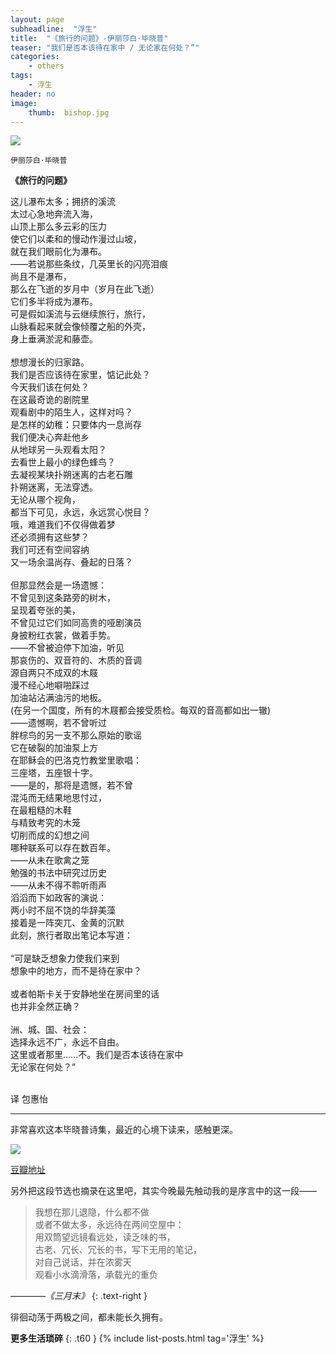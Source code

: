 ```yaml
---
layout: page
subheadline:  "浮生"
title:  "《旅行的问题》-伊丽莎白·毕晓普"
teaser: "我们是否本该待在家中 / 无论家在何处？”"
categories:
    - others
tags:
    - 浮生
header: no
image:
    thumb:  bishop.jpg
---
```

<img src="{{ site.url}}/images/bishop2.jpg" >

`伊丽莎白·毕晓普`

<strong>《旅行的问题》</strong> 


这儿瀑布太多；拥挤的溪流<br>
太过心急地奔流入海，<br>
山顶上那么多云彩的压力<br>
使它们以柔和的慢动作漫过山坡，<br>
就在我们眼前化为瀑布。<br>
——若说那些条纹，几英里长的闪亮泪痕<br>
尚且不是瀑布，<br>
那么在飞逝的岁月中（岁月在此飞逝）<br>
它们多半将成为瀑布。<br>
可是假如溪流与云继续旅行，旅行，<br>
山脉看起来就会像倾覆之船的外壳，<br>
身上垂满淤泥和藤壶。<br>
<br>
想想漫长的归家路。<br>
我们是否应该待在家里，惦记此处？<br>
今天我们该在何处？<br>
在这最奇诡的剧院里<br>
观看剧中的陌生人，这样对吗？<br>
是怎样的幼稚：只要体内一息尚存<br>
我们便决心奔赴他乡<br>
从地球另一头观看太阳？<br>
去看世上最小的绿色蜂鸟？<br>
去凝视某块扑朔迷离的古老石雕<br>
扑朔迷离，无法穿透。<br>
无论从哪个视角，<br>
都当下可见，永远，永远赏心悦目？<br>
哦，难道我们不仅得做着梦<br>
还必须拥有这些梦？<br>
我们可还有空间容纳<br>
又一场余温尚存、叠起的日落？<br>
<br>
但那显然会是一场遗憾：<br>
不曾见到这条路旁的树木，<br>
呈现着夸张的美，<br>
不曾见过它们如同高贵的哑剧演员<br>
身披粉红衣裳，做着手势。<br>
——不曾被迫停下加油，听见<br>
那哀伤的、双音符的、木质的音调<br>
源自两只不成双的木屐<br>
漫不经心地噼啪踩过<br>
加油站沾满油污的地板。<br>
(在另一个国度，所有的木屐都会接受质检。每双的音高都如出一辙)<br>
——遗憾啊，若不曾听过<br>
胖棕鸟的另一支不那么原始的歌谣<br>
它在破裂的加油泵上方<br>
在耶稣会的巴洛克竹教堂里歌唱：<br>
三座塔，五座银十字。<br>
——是的，那将是遗憾，若不曾<br>
混沌而无结果地思忖过，<br>
在最粗糙的木鞋<br>
与精致考究的木笼<br>
切削而成的幻想之间<br>
哪种联系可以存在数百年。<br>
——从未在歌禽之笼<br>
勉强的书法中研究过历史<br>
——从未不得不聆听雨声<br>
滔滔而下如政客的演说：<br>
两小时不屈不饶的华辞美藻<br>
接着是一阵突兀、金黄的沉默<br>
此刻，旅行者取出笔记本写道：<br>
<br>
“可是缺乏想象力使我们来到<br>
想象中的地方，而不是待在家中？<br>
<br>
或者帕斯卡关于安静地坐在房间里的话<br>
也并非全然正确？<br>
<br>
洲、城、国、社会：<br>
选择永远不广，永远不自由。<br>
这里或者那里……不。我们是否本该待在家中<br>
无论家在何处？”<br>
<br>

译 包惠怡

<hr>

非常喜欢这本毕晓普诗集，最近的心境下读来，感触更深。

<img src="{{ site.url}}/images/bishop-book.jpg" >

[豆瓣地址](http://book.douban.com/subject/26269845/)

另外把这段节选也摘录在这里吧，其实今晚最先触动我的是序言中的这一段——

> 我想在那儿退隐，什么都不做<br>
  或者不做太多，永远待在两间空屋中：<br>
  用双筒望远镜看远处，读乏味的书，<br>
  古老、冗长、冗长的书，写下无用的笔记，<br>
  对自己说话，并在浓雾天<br>
  观看小水滴滑落，承载光的重负

<cite> ————《三月末》</cite>
{: .text-right }

徘徊动荡于两极之间，都未能长久拥有。

<strong>更多生活琐碎</strong>
{: .t60 }
{% include list-posts.html tag='浮生' %}